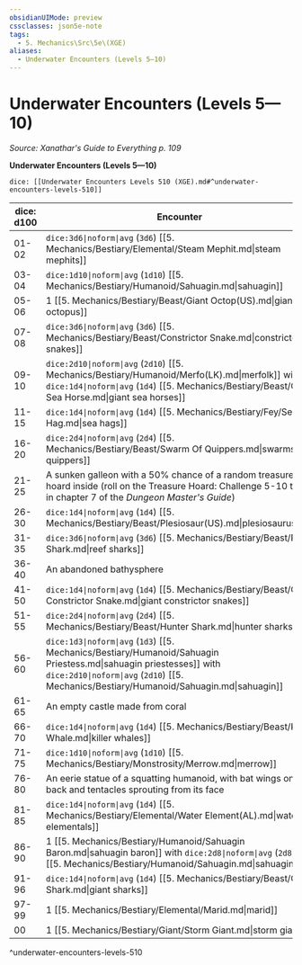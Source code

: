 ```yaml
---
obsidianUIMode: preview
cssclasses: json5e-note
tags:
  - 5. Mechanics\Src\5e\(XGE)
aliases:
  - Underwater Encounters (Levels 5—10)
---
```

# Underwater Encounters (Levels 5—10)
*Source: Xanathar's Guide to Everything p. 109* 

**Underwater Encounters (Levels 5—10)**

`dice: [[Underwater Encounters Levels 510 (XGE).md#^underwater-encounters-levels-510]]`

| dice: d100 | Encounter |
|------------|-----------|
| 01-02 | `dice:3d6\|noform\|avg` (`3d6`) [[5. Mechanics/Bestiary/Elemental/Steam Mephit.md\|steam mephits]] |
| 03-04 | `dice:1d10\|noform\|avg` (`1d10`) [[5. Mechanics/Bestiary/Humanoid/Sahuagin.md\|sahuagin]] |
| 05-06 | 1 [[5. Mechanics/Bestiary/Beast/Giant Octop(US).md\|giant octopus]] |
| 07-08 | `dice:3d6\|noform\|avg` (`3d6`) [[5. Mechanics/Bestiary/Beast/Constrictor Snake.md\|constrictor snakes]] |
| 09-10 | `dice:2d10\|noform\|avg` (`2d10`) [[5. Mechanics/Bestiary/Humanoid/Merfo(LK).md\|merfolk]] with `dice:1d4\|noform\|avg` (`1d4`) [[5. Mechanics/Bestiary/Beast/Giant Sea Horse.md\|giant sea horses]] |
| 11-15 | `dice:1d4\|noform\|avg` (`1d4`) [[5. Mechanics/Bestiary/Fey/Sea Hag.md\|sea hags]] |
| 16-20 | `dice:2d4\|noform\|avg` (`2d4`) [[5. Mechanics/Bestiary/Beast/Swarm Of Quippers.md\|swarms of quippers]] |
| 21-25 | A sunken galleon with a 50% chance of a random treasure hoard inside (roll on the Treasure Hoard: Challenge 5-10 table in chapter 7 of the *Dungeon Master's Guide*) |
| 26-30 | `dice:1d4\|noform\|avg` (`1d4`) [[5. Mechanics/Bestiary/Beast/Plesiosaur(US).md\|plesiosauruses]] |
| 31-35 | `dice:3d6\|noform\|avg` (`3d6`) [[5. Mechanics/Bestiary/Beast/Reef Shark.md\|reef sharks]] |
| 36-40 | An abandoned bathysphere |
| 41-50 | `dice:1d4\|noform\|avg` (`1d4`) [[5. Mechanics/Bestiary/Beast/Giant Constrictor Snake.md\|giant constrictor snakes]] |
| 51-55 | `dice:2d4\|noform\|avg` (`2d4`) [[5. Mechanics/Bestiary/Beast/Hunter Shark.md\|hunter sharks]] |
| 56-60 | `dice:1d3\|noform\|avg` (`1d3`) [[5. Mechanics/Bestiary/Humanoid/Sahuagin Priestess.md\|sahuagin priestesses]] with `dice:2d10\|noform\|avg` (`2d10`) [[5. Mechanics/Bestiary/Humanoid/Sahuagin.md\|sahuagin]] |
| 61-65 | An empty castle made from coral |
| 66-70 | `dice:1d4\|noform\|avg` (`1d4`) [[5. Mechanics/Bestiary/Beast/Killer Whale.md\|killer whales]] |
| 71-75 | `dice:1d10\|noform\|avg` (`1d10`) [[5. Mechanics/Bestiary/Monstrosity/Merrow.md\|merrow]] |
| 76-80 | An eerie statue of a squatting humanoid, with bat wings on its back and tentacles sprouting from its face |
| 81-85 | `dice:1d4\|noform\|avg` (`1d4`) [[5. Mechanics/Bestiary/Elemental/Water Element(AL).md\|water elementals]] |
| 86-90 | 1 [[5. Mechanics/Bestiary/Humanoid/Sahuagin Baron.md\|sahuagin baron]] with `dice:2d8\|noform\|avg` (`2d8`) [[5. Mechanics/Bestiary/Humanoid/Sahuagin.md\|sahuagin]] |
| 91-96 | `dice:1d4\|noform\|avg` (`1d4`) [[5. Mechanics/Bestiary/Beast/Giant Shark.md\|giant sharks]] |
| 97-99 | 1 [[5. Mechanics/Bestiary/Elemental/Marid.md\|marid]] |
| 00 | 1 [[5. Mechanics/Bestiary/Giant/Storm Giant.md\|storm giant]] |
^underwater-encounters-levels-510
